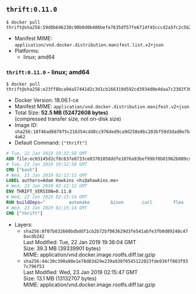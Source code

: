 ## `thrift:0.11.0`

```console
$ docker pull thrift@sha256:59d0b646238c90b0d0b486befe7635df57fe6714f45cccd2a5fc2c5b278c1e3d
```

-	Manifest MIME: `application/vnd.docker.distribution.manifest.list.v2+json`
-	Platforms:
	-	linux; amd64

### `thrift:0.11.0` - linux; amd64

```console
$ docker pull thrift@sha256:e23ff8bca94a57441d2c3d1cb166319d592cd3934d0e4daa7c2382f36a186e8c
```

-	Docker Version: 18.06.1-ce
-	Manifest MIME: `application/vnd.docker.distribution.manifest.v2+json`
-	Total Size: **52.5 MB (52472608 bytes)**  
	(compressed transfer size, not on-disk size)
-	Image ID: `sha256:18f46ad6876f5c216354cdd8cc976ded9ca9d258e8bc203bf59d3dad0e7b4a62`
-	Default Command: `["thrift"]`

```dockerfile
# Tue, 22 Jan 2019 19:32:58 GMT
ADD file:ec03145d2cf8c637e8733ce03701058ddfe1076a93bef99b70b01962b089cdd0 in / 
# Tue, 22 Jan 2019 19:32:58 GMT
CMD ["bash"]
# Wed, 23 Jan 2019 02:12:12 GMT
LABEL authors=Adam Hawkins <hi@ahawkins.me>
# Wed, 23 Jan 2019 02:12:12 GMT
ENV THRIFT_VERSION=0.11.0
# Wed, 23 Jan 2019 02:15:14 GMT
RUN buildDeps=" 		automake 		bison 		curl 		flex 		g++ 		libboost-dev 		libboost-filesystem-dev 		libboost-program-options-dev 		libboost-system-dev 		libboost-test-dev 		libevent-dev 		libssl-dev 		libtool 		make 		pkg-config 	"; 	apt-get update && apt-get install -y --no-install-recommends $buildDeps && rm -rf /var/lib/apt/lists/* 	&& curl -sSL "http://apache.mirrors.spacedump.net/thrift/$THRIFT_VERSION/thrift-$THRIFT_VERSION.tar.gz" -o thrift.tar.gz 	&& mkdir -p /usr/src/thrift 	&& tar zxf thrift.tar.gz -C /usr/src/thrift --strip-components=1 	&& rm thrift.tar.gz 	&& cd /usr/src/thrift 	&& ./configure  --without-python --without-cpp 	&& make 	&& make install 	&& cd / 	&& rm -rf /usr/src/thrift 	&& curl -k -sSL "https://storage.googleapis.com/golang/go1.4.linux-amd64.tar.gz" -o go.tar.gz 	&& tar xzf go.tar.gz 	&& rm go.tar.gz 	&& cp go/bin/gofmt /usr/bin/gofmt 	&& rm -rf go 	&& apt-get purge -y --auto-remove $buildDeps
# Wed, 23 Jan 2019 02:15:14 GMT
CMD ["thrift"]
```

-	Layers:
	-	`sha256:8f07b832660bdbddf1cb2b72bf063629d3fe541abfe3fb0d89248c478acdb242`  
		Last Modified: Tue, 22 Jan 2019 19:38:04 GMT  
		Size: 39.3 MB (39339901 bytes)  
		MIME: application/vnd.docker.image.rootfs.diff.tar.gzip
	-	`sha256:44c30c390a90e1e78d83d29e239a930f0545122023fde936ff883f937c796f53`  
		Last Modified: Wed, 23 Jan 2019 02:15:47 GMT  
		Size: 13.1 MB (13132707 bytes)  
		MIME: application/vnd.docker.image.rootfs.diff.tar.gzip
